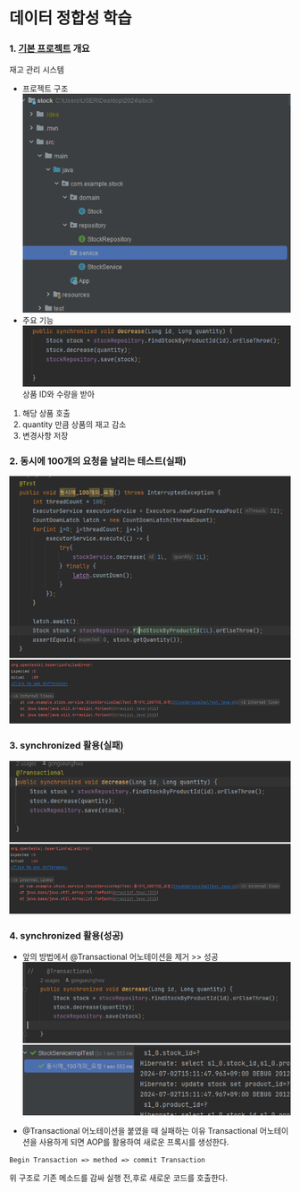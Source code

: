 # 데이터 정합성 학습

### 1. <a href="https://github.com/gongseunghwa/spring_concurrency_issue">기본 프로젝트</a> 개요
재고 관리 시스템
- 프로젝트 구조
![img.png](img.png)
- 주요 기능
![img_1.png](img_1.png)
상품 ID와 수량을 받아 
1. 해당 상품 호출
2. quantity 만큼 상품의 재고 감소
3. 변경사항 저장

### 2. 동시에 100개의 요청을 날리는 테스트(실패)
![img_2.png](img_2.png)
![img_3.png](img_3.png)

### 3. synchronized 활용(실패)
![img_4.png](img_4.png)
![img_5.png](img_5.png)

### 4. synchronized 활용(성공)
- 앞의 방법에서 @Transactional 어노테이션을 제거 >> 성공
![img_6.png](img_6.png)
![img_7.png](img_7.png)

- @Transactional 어노테이션을 붙였을 때 실패하는 이유
Transactional 어노테이션을 사용하게 되면 AOP를 활용하여 새로운 프록시를 생성한다.
```text
Begin Transaction => method => commit Transaction
```
위 구조로 기존 메소드를 감싸 실행 전,후로 새로운 코드를 호출한다.

